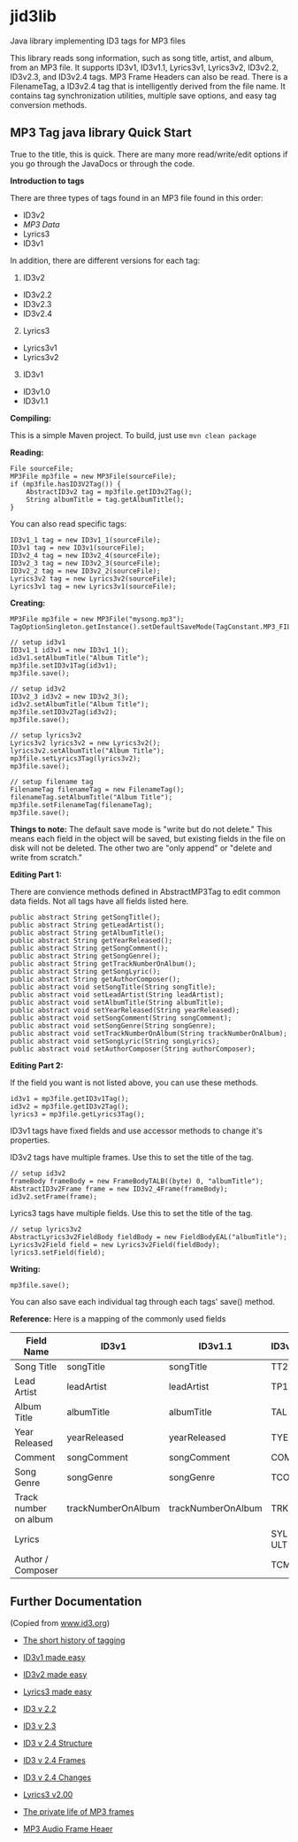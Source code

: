# jid3lib
Java library implementing ID3 tags for MP3 files

This library reads song information, such as song title, artist, and album, from an MP3 file. It supports ID3v1, ID3v1.1, Lyrics3v1, Lyrics3v2, ID3v2.2, ID3v2.3, and ID3v2.4 tags. MP3 Frame Headers can also be read. There is a FilenameTag, a ID3v2.4 tag that is intelligently derived from the file name. It contains tag synchronization utilities, multiple save options, and easy tag conversion methods.


## MP3 Tag java library Quick Start


True to the title, this is quick. There are many more read/write/edit options if you go through the JavaDocs or through the code.

**Introduction to tags**

There are three types of tags found in an MP3 file found in this order:
- ID3v2
- *MP3 Data*
- Lyrics3
- ID3v1

In addition, there are different versions for each tag:
1. ID3v2
  * ID3v2.2
  * ID3v2.3
  * ID3v2.4
2. Lyrics3
  * Lyrics3v1
  * Lyrics3v2
3. ID3v1
  * ID3v1.0
  * ID3v1.1

**Compiling:**

This is a simple Maven project. To build, just use
`mvn clean package`

**Reading:**
```
File sourceFile;
MP3File mp3file = new MP3File(sourceFile);
if (mp3file.hasID3V2Tag()) {
    AbstractID3v2 tag = mp3file.getID3v2Tag();
    String albumTitle = tag.getAlbumTitle();
}
```
You can also read specific tags:
```
ID3v1_1 tag = new ID3v1_1(sourceFile);
ID3v1 tag = new ID3v1(sourceFile);
ID3v2_4 tag = new ID3v2_4(sourceFile);
ID3v2_3 tag = new ID3v2_3(sourceFile);
ID3v2_2 tag = new ID3v2_2(sourceFile);
Lyrics3v2 tag = new Lyrics3v2(sourceFile);
Lyrics3v1 tag = new Lyrics3v1(sourceFile);
```

**Creating:**

```
MP3File mp3file = new MP3File("mysong.mp3");
TagOptionSingleton.getInstance().setDefaultSaveMode(TagConstant.MP3_FILE_SAVE_OVERWRITE);

// setup id3v1
ID3v1_1 id3v1 = new ID3v1_1();
id3v1.setAlbumTitle("Album Title");
mp3file.setID3v1Tag(id3v1);
mp3file.save();

// setup id3v2
ID3v2_3 id3v2 = new ID3v2_3();
id3v2.setAlbumTitle("Album Title");
mp3file.setID3v2Tag(id3v2);
mp3file.save();

// setup lyrics3v2
Lyrics3v2 lyrics3v2 = new Lyrics3v2();
lyrics3v2.setAlbumTitle("Album Title");
mp3file.setLyrics3Tag(lyrics3v2);
mp3file.save();

// setup filename tag
FilenameTag filenameTag = new FilenameTag();
filenameTag.setAlbumTitle("Album Title");
mp3file.setFilenameTag(filenameTag);
mp3file.save();
```

**Things to note:**
The default save mode is "write but do not delete." This means each field in the object will be saved, but existing fields in the file on disk will not be deleted. The other two are "only append" or "delete and write from scratch."

**Editing Part 1:**

There are convience methods defined in AbstractMP3Tag to edit common data fields. Not all tags have all fields listed here.
```
public abstract String getSongTitle();
public abstract String getLeadArtist();
public abstract String getAlbumTitle();
public abstract String getYearReleased();
public abstract String getSongComment();
public abstract String getSongGenre();
public abstract String getTrackNumberOnAlbum();
public abstract String getSongLyric();
public abstract String getAuthorComposer();
public abstract void setSongTitle(String songTitle);
public abstract void setLeadArtist(String leadArtist);
public abstract void setAlbumTitle(String albumTitle);
public abstract void setYearReleased(String yearReleased);
public abstract void setSongComment(String songComment);
public abstract void setSongGenre(String songGenre);
public abstract void setTrackNumberOnAlbum(String trackNumberOnAlbum);
public abstract void setSongLyric(String songLyrics);
public abstract void setAuthorComposer(String authorComposer);
```

**Editing Part 2:**

If the field you want is not listed above, you can use these methods.
```
id3v1 = mp3file.getID3v1Tag();
id3v2 = mp3file.getID3v2Tag();
lyrics3 = mp3file.getLyrics3Tag();
```

ID3v1 tags have fixed fields and use accessor methods to change it's properties.

ID3v2 tags have multiple frames. Use this to set the title of the tag.
```
// setup id3v2
frameBody frameBody = new FrameBodyTALB((byte) 0, "albumTitle");
AbstractID3v2Frame frame = new ID3v2_4Frame(frameBody);
id3v2.setFrame(frame);
```    
Lyrics3 tags have multiple fields. Use this to set the title of the tag.
```
// setup lyrics3v2
AbstractLyrics3v2FieldBody fieldBody = new FieldBodyEAL("albumTitle");
Lyrics3v2Field field = new Lyrics3v2Field(fieldBody);
lyrics3.setField(field);
```
    
**Writing:**
```    
mp3file.save();
```
You can also save each individual tag through each tags' save() method.

**Reference:**
Here is a mapping of the commonly used fields

|Field Name |ID3v1 |ID3v1.1 |ID3v2.2 |ID3v2.3 |ID3v2.4 |Lyrics3v1 |Lyrics3v2|
|-----------|------|--------|--------|--------|--------|----------|---------|
|Song Title|songTitle|songTitle|TT2|TIT2|TIT2||ETT|
|Lead Artist|leadArtist|leadArtist|TP1|TPE1|TPE1||EAR|
|Album Title|albumTitle|albumTitle|TAL|TALB|TALB||EAL|
|Year Released|yearReleased|yearReleased|TYE|TYER|TDRC|||
|Comment|songComment|songComment|COM|COMM|COMM||INF||
|Song Genre|songGenre|songGenre|TCO|TCON|TCON|||
|Track number on album|trackNumberOnAlbum|trackNumberOnAlbum|TRK|TRCK|TRCK|||
|Lyrics|||SYL or ULT|SYLT or USLT|SYLT or USLT|lyric|LYR|
|Author / Composer|||TCM|TCOM|TCOM||AUT|

## Further Documentation
(Copied from www.id3.org)

- [The short history of tagging](http://htmlpreview.github.com/?https://github.com/ericfarng/jid3lib/blob/master/doc/history.html)
- [ID3v1 made easy](http://htmlpreview.github.com/?https://github.com/ericfarng/jid3lib/blob/master/doc/ID3%20made%20easy.htm)
- [ID3v2 made easy](http://htmlpreview.github.com/?https://github.com/ericfarng/jid3lib/blob/master/doc/easy.html) 
- [Lyrics3 made easy](http://htmlpreview.github.com/?https://github.com/ericfarng/jid3lib/blob/master/doc/Lyrics3%20v2.00.htm) 


- [ID3 v 2.2](http://htmlpreview.github.com/?https://github.com/ericfarng/jid3lib/blob/master/doc/ID3%20v2.2.0%20Commented.htm)
- [ID3 v 2.3](http://htmlpreview.github.com/?https://github.com/ericfarng/jid3lib/blob/master/doc/ID3%20v2.3.0.htm)
- [ID3 v 2.4 Structure](http://htmlpreview.github.com/?https://github.com/ericfarng/jid3lib/blob/master/doc/ID3%20v2.4.0%20Structure.htm)
- [ID3 v 2.4 Frames](http://htmlpreview.github.com/?https://github.com/ericfarng/jid3lib/blob/master/doc/ID3%20v2.4.0%20Frames.htm)
- [ID3 v 2.4 Changes](http://htmlpreview.github.com/?https://github.com/ericfarng/jid3lib/blob/master/doc/ID3%20v2.4.0%20Structure.htm)
- [Lyrics3 v2.00](http://htmlpreview.github.com/?https://github.com/ericfarng/jid3lib/blob/master/doc/Lyrics3%20v2.00.htm)


- [The private life of MP3 frames](http://htmlpreview.github.com/?https://github.com/ericfarng/jid3lib/blob/master/doc/The%20private%20life%20of%20MP3%20frames.htm)
- [MP3 Audio Frame Heaer](http://htmlpreview.github.com/?https://github.com/ericfarng/jid3lib/blob/master/doc/MPEG%20Audio%20Frame%20Header.htm)




